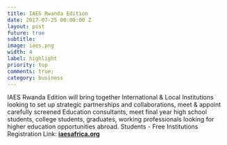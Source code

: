 ```yaml
---
title: IAES Rwanda Edition
date: 2017-07-25 00:00:00 Z
layout: post
future: true
subtitle: 
image: iaes.png
width: 4
label: highlight
priority: top
comments: true;
category: business
---
```


IAES Rwanda Edition will bring together International & Local Institutions looking to set up strategic partnerships and collaborations, meet & appoint carefully screened Education consultants, meet final year high school students, college students, graduates, working professionals looking for higher education opportunities abroad.
Students - Free
Institutions Registration Link: **<a href="http://www.iaesafrica.org/50-countries-tour/" target="_blank">iaesafrica.org</a>**
